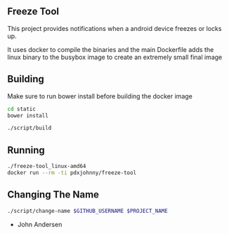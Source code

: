Freeze Tool
---

This project provides notifications when a android device freezes or locks up.

It uses docker to compile the binaries and the main Dockerfile adds the linux
binary to the busybox image to create an extremely small final image

Building
---

Make sure to run bower install before building the docker image

```bash
cd static
bower install
```

```bash
./script/build
```

Running
---

```bash
./freeze-tool_linux-amd64
docker run --rm -ti pdxjohnny/freeze-tool
```

Changing The Name
---

```bash
./script/change-name $GITHUB_USERNAME $PROJECT_NAME
```


- John Andersen
